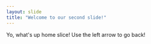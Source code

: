 ```yaml
---
layout: slide
title: "Welcome to our second slide!"
---
```

Yo, what's up home slice!
Use the left arrow to go back!
